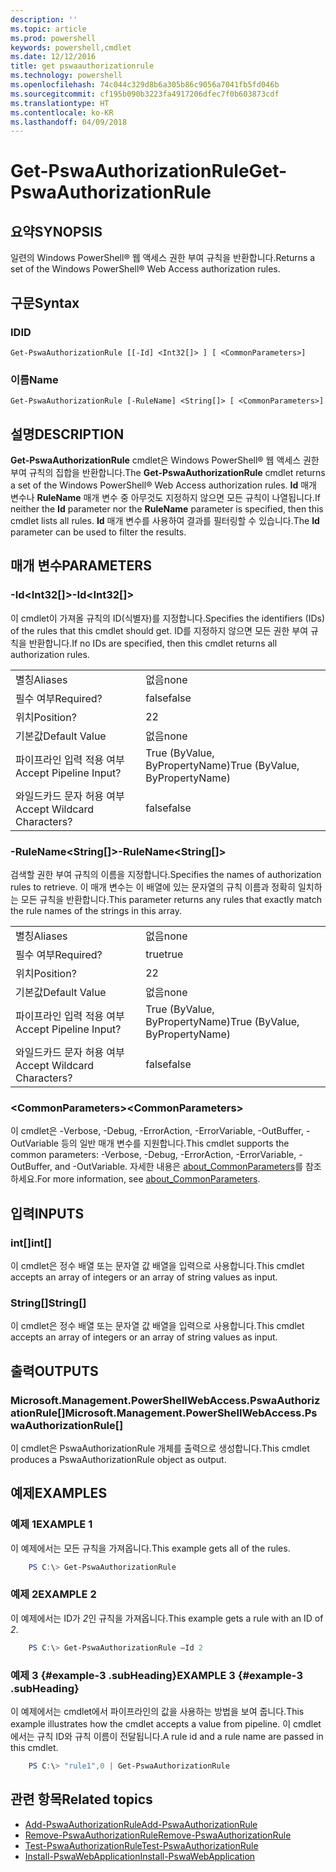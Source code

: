 ```yaml
---
description: ''
ms.topic: article
ms.prod: powershell
keywords: powershell,cmdlet
ms.date: 12/12/2016
title: get pswaauthorizationrule
ms.technology: powershell
ms.openlocfilehash: 74c044c329d8b6a305b86c9056a7041fb5fd046b
ms.sourcegitcommit: cf195b090b3223fa4917206dfec7f0b603873cdf
ms.translationtype: HT
ms.contentlocale: ko-KR
ms.lasthandoff: 04/09/2018
---
```

# <a name="get-pswaauthorizationrule"></a><span data-ttu-id="a9a1b-103">Get-PswaAuthorizationRule</span><span class="sxs-lookup"><span data-stu-id="a9a1b-103">Get-PswaAuthorizationRule</span></span>

## <a name="synopsis"></a><span data-ttu-id="a9a1b-104">요약</span><span class="sxs-lookup"><span data-stu-id="a9a1b-104">SYNOPSIS</span></span>

<span data-ttu-id="a9a1b-105">일련의 Windows PowerShell® 웹 액세스 권한 부여 규칙을 반환합니다.</span><span class="sxs-lookup"><span data-stu-id="a9a1b-105">Returns a set of the Windows PowerShell® Web Access authorization rules.</span></span>

## <a name="syntax"></a><span data-ttu-id="a9a1b-106">구문</span><span class="sxs-lookup"><span data-stu-id="a9a1b-106">Syntax</span></span>

### <a name="id"></a><span data-ttu-id="a9a1b-107">ID</span><span class="sxs-lookup"><span data-stu-id="a9a1b-107">ID</span></span>
```
Get-PswaAuthorizationRule [[-Id] <Int32[]> ] [ <CommonParameters>]
```

### <a name="name"></a><span data-ttu-id="a9a1b-108">이름</span><span class="sxs-lookup"><span data-stu-id="a9a1b-108">Name</span></span>
```
Get-PswaAuthorizationRule [-RuleName] <String[]> [ <CommonParameters>]
```

## <a name="description"></a><span data-ttu-id="a9a1b-109">설명</span><span class="sxs-lookup"><span data-stu-id="a9a1b-109">DESCRIPTION</span></span>

<span data-ttu-id="a9a1b-110">**Get-PswaAuthorizationRule** cmdlet은 Windows PowerShell® 웹 액세스 권한 부여 규칙의 집합을 반환합니다.</span><span class="sxs-lookup"><span data-stu-id="a9a1b-110">The **Get-PswaAuthorizationRule** cmdlet returns a set of the Windows PowerShell® Web Access authorization rules.</span></span>
<span data-ttu-id="a9a1b-111">**Id** 매개 변수나 **RuleName** 매개 변수 중 아무것도 지정하지 않으면 모든 규칙이 나열됩니다.</span><span class="sxs-lookup"><span data-stu-id="a9a1b-111">If neither the **Id** parameter nor the **RuleName** parameter is specified, then this cmdlet lists all rules.</span></span> <span data-ttu-id="a9a1b-112">**Id** 매개 변수를 사용하여 결과를 필터링할 수 있습니다.</span><span class="sxs-lookup"><span data-stu-id="a9a1b-112">The **Id** parameter can be used to filter the results.</span></span>

## <a name="parameters"></a><span data-ttu-id="a9a1b-113">매개 변수</span><span class="sxs-lookup"><span data-stu-id="a9a1b-113">PARAMETERS</span></span>

### <a name="-idltint32gt"></a><span data-ttu-id="a9a1b-114">-Id&lt;Int32\[\]&gt;</span><span class="sxs-lookup"><span data-stu-id="a9a1b-114">-Id&lt;Int32\[\]&gt;</span></span>

<span data-ttu-id="a9a1b-115">이 cmdlet이 가져올 규칙의 ID(식별자)를 지정합니다.</span><span class="sxs-lookup"><span data-stu-id="a9a1b-115">Specifies the identifiers (IDs) of the rules that this cmdlet should get.</span></span> <span data-ttu-id="a9a1b-116">ID를 지정하지 않으면 모든 권한 부여 규칙을 반환합니다.</span><span class="sxs-lookup"><span data-stu-id="a9a1b-116">If no IDs are specified, then this cmdlet returns all authorization rules.</span></span>

|||
|-|-|
| <span data-ttu-id="a9a1b-117">별칭</span><span class="sxs-lookup"><span data-stu-id="a9a1b-117">Aliases</span></span>                              | <span data-ttu-id="a9a1b-118">없음</span><span class="sxs-lookup"><span data-stu-id="a9a1b-118">none</span></span>                                 |
| <span data-ttu-id="a9a1b-119">필수 여부</span><span class="sxs-lookup"><span data-stu-id="a9a1b-119">Required?</span></span>                            | <span data-ttu-id="a9a1b-120">false</span><span class="sxs-lookup"><span data-stu-id="a9a1b-120">false</span></span>                                |
| <span data-ttu-id="a9a1b-121">위치</span><span class="sxs-lookup"><span data-stu-id="a9a1b-121">Position?</span></span>                            | <span data-ttu-id="a9a1b-122">2</span><span class="sxs-lookup"><span data-stu-id="a9a1b-122">2</span></span>                                    |
| <span data-ttu-id="a9a1b-123">기본값</span><span class="sxs-lookup"><span data-stu-id="a9a1b-123">Default Value</span></span>                        | <span data-ttu-id="a9a1b-124">없음</span><span class="sxs-lookup"><span data-stu-id="a9a1b-124">none</span></span>                                 |
| <span data-ttu-id="a9a1b-125">파이프라인 입력 적용 여부</span><span class="sxs-lookup"><span data-stu-id="a9a1b-125">Accept Pipeline Input?</span></span>               | <span data-ttu-id="a9a1b-126">True (ByValue, ByPropertyName)</span><span class="sxs-lookup"><span data-stu-id="a9a1b-126">True (ByValue, ByPropertyName)</span></span>       |
| <span data-ttu-id="a9a1b-127">와일드카드 문자 허용 여부</span><span class="sxs-lookup"><span data-stu-id="a9a1b-127">Accept Wildcard Characters?</span></span>          | <span data-ttu-id="a9a1b-128">false</span><span class="sxs-lookup"><span data-stu-id="a9a1b-128">false</span></span>                                |

### <a name="-rulenameltstringgt"></a><span data-ttu-id="a9a1b-129">-RuleName&lt;String\[\]&gt;</span><span class="sxs-lookup"><span data-stu-id="a9a1b-129">-RuleName&lt;String\[\]&gt;</span></span>

<span data-ttu-id="a9a1b-130">검색할 권한 부여 규칙의 이름을 지정합니다.</span><span class="sxs-lookup"><span data-stu-id="a9a1b-130">Specifies the names of authorization rules to retrieve.</span></span> <span data-ttu-id="a9a1b-131">이 매개 변수는 이 배열에 있는 문자열의 규칙 이름과 정확히 일치하는 모든 규칙을 반환합니다.</span><span class="sxs-lookup"><span data-stu-id="a9a1b-131">This parameter returns any rules that exactly match the rule names of the strings in this array.</span></span>

|||
|-|-|
| <span data-ttu-id="a9a1b-132">별칭</span><span class="sxs-lookup"><span data-stu-id="a9a1b-132">Aliases</span></span>                              | <span data-ttu-id="a9a1b-133">없음</span><span class="sxs-lookup"><span data-stu-id="a9a1b-133">none</span></span>                                 |
| <span data-ttu-id="a9a1b-134">필수 여부</span><span class="sxs-lookup"><span data-stu-id="a9a1b-134">Required?</span></span>                            | <span data-ttu-id="a9a1b-135">true</span><span class="sxs-lookup"><span data-stu-id="a9a1b-135">true</span></span>                                 |
| <span data-ttu-id="a9a1b-136">위치</span><span class="sxs-lookup"><span data-stu-id="a9a1b-136">Position?</span></span>                            | <span data-ttu-id="a9a1b-137">2</span><span class="sxs-lookup"><span data-stu-id="a9a1b-137">2</span></span>                                    |
| <span data-ttu-id="a9a1b-138">기본값</span><span class="sxs-lookup"><span data-stu-id="a9a1b-138">Default Value</span></span>                        | <span data-ttu-id="a9a1b-139">없음</span><span class="sxs-lookup"><span data-stu-id="a9a1b-139">none</span></span>                                 |
| <span data-ttu-id="a9a1b-140">파이프라인 입력 적용 여부</span><span class="sxs-lookup"><span data-stu-id="a9a1b-140">Accept Pipeline Input?</span></span>               | <span data-ttu-id="a9a1b-141">True (ByValue, ByPropertyName)</span><span class="sxs-lookup"><span data-stu-id="a9a1b-141">True (ByValue, ByPropertyName)</span></span>       |
| <span data-ttu-id="a9a1b-142">와일드카드 문자 허용 여부</span><span class="sxs-lookup"><span data-stu-id="a9a1b-142">Accept Wildcard Characters?</span></span>          | <span data-ttu-id="a9a1b-143">false</span><span class="sxs-lookup"><span data-stu-id="a9a1b-143">false</span></span>                                |

### <a name="ltcommonparametersgt"></a><span data-ttu-id="a9a1b-144">&lt;CommonParameters&gt;</span><span class="sxs-lookup"><span data-stu-id="a9a1b-144">&lt;CommonParameters&gt;</span></span>

<span data-ttu-id="a9a1b-145">이 cmdlet은 -Verbose, -Debug, -ErrorAction, -ErrorVariable, -OutBuffer, -OutVariable 등의 일반 매개 변수를 지원합니다.</span><span class="sxs-lookup"><span data-stu-id="a9a1b-145">This cmdlet supports the common parameters: -Verbose, -Debug, -ErrorAction, -ErrorVariable, -OutBuffer, and -OutVariable.</span></span>
<span data-ttu-id="a9a1b-146">자세한 내용은 [about_CommonParameters](http://go.microsoft.com/fwlink/p/?LinkID=113216)를 참조하세요.</span><span class="sxs-lookup"><span data-stu-id="a9a1b-146">For more information, see [about_CommonParameters](http://go.microsoft.com/fwlink/p/?LinkID=113216).</span></span>

## <a name="inputs"></a><span data-ttu-id="a9a1b-147">입력</span><span class="sxs-lookup"><span data-stu-id="a9a1b-147">INPUTS</span></span>

### <a name="int"></a><span data-ttu-id="a9a1b-148">int\[\]</span><span class="sxs-lookup"><span data-stu-id="a9a1b-148">int\[\]</span></span>

<span data-ttu-id="a9a1b-149">이 cmdlet은 정수 배열 또는 문자열 값 배열을 입력으로 사용합니다.</span><span class="sxs-lookup"><span data-stu-id="a9a1b-149">This cmdlet accepts an array of integers or an array of string values as input.</span></span>

### <a name="string"></a><span data-ttu-id="a9a1b-150">String\[\]</span><span class="sxs-lookup"><span data-stu-id="a9a1b-150">String\[\]</span></span>

<span data-ttu-id="a9a1b-151">이 cmdlet은 정수 배열 또는 문자열 값 배열을 입력으로 사용합니다.</span><span class="sxs-lookup"><span data-stu-id="a9a1b-151">This cmdlet accepts an array of integers or an array of string values as input.</span></span>

## <a name="outputs"></a><span data-ttu-id="a9a1b-152">출력</span><span class="sxs-lookup"><span data-stu-id="a9a1b-152">OUTPUTS</span></span>

### <a name="microsoftmanagementpowershellwebaccesspswaauthorizationrule"></a><span data-ttu-id="a9a1b-153">Microsoft.Management.PowerShellWebAccess.PswaAuthorizationRule\[\]</span><span class="sxs-lookup"><span data-stu-id="a9a1b-153">Microsoft.Management.PowerShellWebAccess.PswaAuthorizationRule\[\]</span></span>

<span data-ttu-id="a9a1b-154">이 cmdlet은 PswaAuthorizationRule 개체를 출력으로 생성합니다.</span><span class="sxs-lookup"><span data-stu-id="a9a1b-154">This cmdlet produces a PswaAuthorizationRule object as output.</span></span>


## <a name="examples"></a><span data-ttu-id="a9a1b-155">예제</span><span class="sxs-lookup"><span data-stu-id="a9a1b-155">EXAMPLES</span></span>

### <a name="example-1"></a><span data-ttu-id="a9a1b-156">예제 1</span><span class="sxs-lookup"><span data-stu-id="a9a1b-156">EXAMPLE 1</span></span>

<span data-ttu-id="a9a1b-157">이 예제에서는 모든 규칙을 가져옵니다.</span><span class="sxs-lookup"><span data-stu-id="a9a1b-157">This example gets all of the rules.</span></span>

```PowerShell
    PS C:\> Get-PswaAuthorizationRule
```

### <a name="example-2"></a><span data-ttu-id="a9a1b-158">예제 2</span><span class="sxs-lookup"><span data-stu-id="a9a1b-158">EXAMPLE 2</span></span>

<span data-ttu-id="a9a1b-159">이 예제에서는 ID가 *2*인 규칙을 가져옵니다.</span><span class="sxs-lookup"><span data-stu-id="a9a1b-159">This example gets a rule with an ID of *2*.</span></span>

```PowerShell
    PS C:\> Get-PswaAuthorizationRule –Id 2
```

### <a name="example-3-example-3-subheading"></a><span data-ttu-id="a9a1b-160">예제 3 {#example-3 .subHeading}</span><span class="sxs-lookup"><span data-stu-id="a9a1b-160">EXAMPLE 3 {#example-3 .subHeading}</span></span>

<span data-ttu-id="a9a1b-161">이 예제에서는 cmdlet에서 파이프라인의 값을 사용하는 방법을 보여 줍니다.</span><span class="sxs-lookup"><span data-stu-id="a9a1b-161">This example illustrates how the cmdlet accepts a value from pipeline.</span></span>
<span data-ttu-id="a9a1b-162">이 cmdlet에서는 규칙 ID와 규칙 이름이 전달됩니다.</span><span class="sxs-lookup"><span data-stu-id="a9a1b-162">A rule id and a rule name are passed in this cmdlet.</span></span>

```PowerShell
    PS C:\> "rule1",0 | Get-PswaAuthorizationRule
```

## <a name="related-topics"></a><span data-ttu-id="a9a1b-163">관련 항목</span><span class="sxs-lookup"><span data-stu-id="a9a1b-163">Related topics</span></span>

- [<span data-ttu-id="a9a1b-164">Add-PswaAuthorizationRule</span><span class="sxs-lookup"><span data-stu-id="a9a1b-164">Add-PswaAuthorizationRule</span></span>](add-pswaauthorizationrule.md)
- [<span data-ttu-id="a9a1b-165">Remove-PswaAuthorizationRule</span><span class="sxs-lookup"><span data-stu-id="a9a1b-165">Remove-PswaAuthorizationRule</span></span>](remove-pswaauthorizationrule.md)
- [<span data-ttu-id="a9a1b-166">Test-PswaAuthorizationRule</span><span class="sxs-lookup"><span data-stu-id="a9a1b-166">Test-PswaAuthorizationRule</span></span>](test-pswaauthorizationrule.md)
- [<span data-ttu-id="a9a1b-167">Install-PswaWebApplication</span><span class="sxs-lookup"><span data-stu-id="a9a1b-167">Install-PswaWebApplication</span></span>](install-pswawebapplication.md)